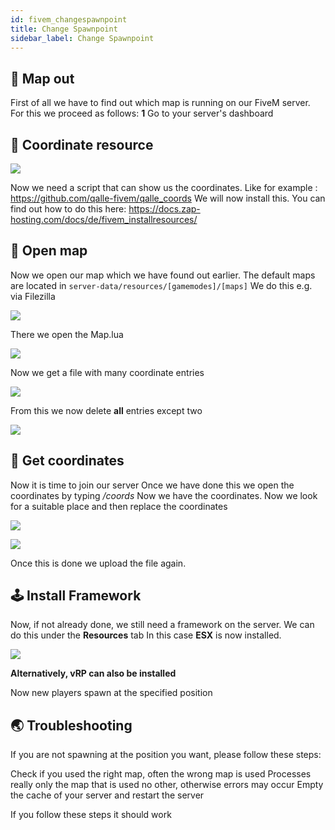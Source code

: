 ```yaml
---
id: fivem_changespawnpoint
title: Change Spawnpoint
sidebar_label: Change Spawnpoint
---
```


## 📔 Map out

First of all we have to find out which map is running on our FiveM server.
For this we proceed as follows:
**1** Go to your server's dashboard

## 📑 Coordinate resource

![](https://screensaver01.zap-hosting.com/index.php/s/6NyyJx8adoN227F/preview)

Now we need a script that can show us the coordinates.
Like for example : https://github.com/qalle-fivem/qalle_coords
We will now install this.
You can find out how to do this here: https://docs.zap-hosting.com/docs/de/fivem_installresources/

## 🔧 Open map

Now we open our map which we have found out earlier.
The default maps are located in `server-data/resources/[gamemodes]/[maps]`
We do this e.g. via Filezilla

![](https://screensaver01.zap-hosting.com/index.php/s/7fPmWTPyjgnz4yC/preview)

There we open the Map.lua

![](https://screensaver01.zap-hosting.com/index.php/s/bMbfGydeN5tyTfp/preview)

Now we get a file with many coordinate entries

![](https://screensaver01.zap-hosting.com/index.php/s/MpPeciA3yaAATWR/preview)

From this we now delete **all** entries except two


![](https://screensaver01.zap-hosting.com/index.php/s/ySrZ4MkgwjskrCt/preview)


## 📖 Get coordinates

Now it is time to join our server
Once we have done this we open the coordinates by typing */coords*
Now we have the coordinates.
Now we look for a suitable place and then replace the coordinates

![](https://screensaver01.zap-hosting.com/index.php/s/2x8EfJFXWAgfJS7/preview)


![](https://screensaver01.zap-hosting.com/index.php/s/BPPzEmq7aGJ8bPf/preview)

Once this is done we upload the file again.

## 🕹 Install Framework
Now, if not already done, we still need a framework on the server.
We can do this under the **Resources** tab
In this case **ESX** is now installed.


![](https://screensaver01.zap-hosting.com/index.php/s/gQ4ipRrcNbHaRDN/preview)

**Alternatively, vRP can also be installed**

Now new players spawn at the specified position

## 🌏 Troubleshooting
If you are not spawning at the position you want, please follow these steps:

Check if you used the right map, often the wrong map is used
Processes really only the map that is used no other, otherwise errors may occur
Empty the cache of your server and restart the server

If you follow these steps it should work
